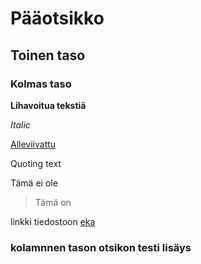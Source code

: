# Pääotsikko

## Toinen taso

### Kolmas taso

**Lihavoitua tekstiä**

*Italic*

<ins>Alleviivattu</ins>

Quoting text

Tämä ei ole

>Tämä on 

linkki tiedostoon [eka](https://github.com/JKosu/ot-harjoitustyo/blob/master/laskarit/komentorivi.txt)

### kolamnnen tason otsikon testi lisäys
